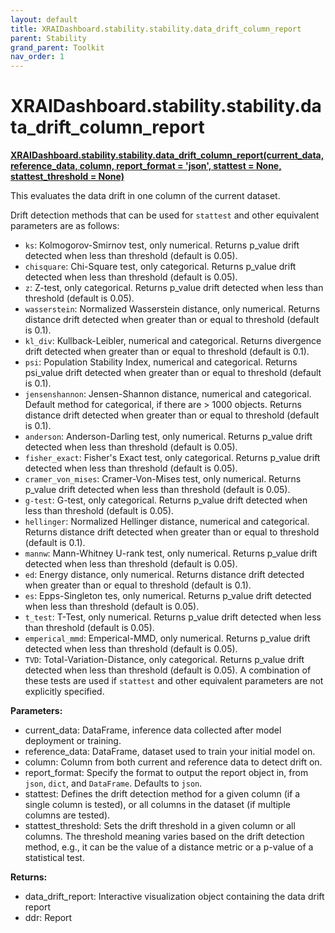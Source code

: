 ```yaml
---
layout: default
title: XRAIDashboard.stability.stability.data_drift_column_report
parent: Stability
grand_parent: Toolkit
nav_order: 1
---
```


# XRAIDashboard.stability.stability.data_drift_column_report
**[XRAIDashboard.stability.stability.data_drift_column_report(current_data, reference_data, column, report_format = 'json', stattest = None, stattest_threshold = None)](https://github.com/gaberamolete/XRAIDashboard/blob/main/stability/stability.py)**


This evaluates the data drift in one column of the current dataset.
    
Drift detection methods that can be used for `stattest` and other equivalent parameters are as follows:
- `ks`: Kolmogorov-Smirnov test, only numerical. Returns p_value drift detected when less than threshold (default is 0.05).
- `chisquare`: Chi-Square test, only categorical. Returns p_value drift detected when less than threshold (default is 0.05).
- `z`: Z-test, only categorical. Returns p_value drift detected when less than threshold (default is 0.05).
- `wasserstein`: Normalized Wasserstein distance, only numerical. Returns distance drift detected when greater than or equal to threshold (default is 0.1).
- `kl_div`: Kullback-Leibler, numerical and categorical. Returns divergence drift detected when greater than or equal to threshold (default is 0.1).
- `psi`: Population Stability Index, numerical and categorical. Returns psi_value drift detected when greater than or equal to threshold (default is 0.1).
- `jensenshannon`: Jensen-Shannon distance, numerical and categorical. Default method for categorical, if there are > 1000 objects. Returns distance drift detected when greater than or equal to threshold (default is 0.1).
- `anderson`: Anderson-Darling test, only numerical. Returns p_value drift detected when less than threshold (default is 0.05).
- `fisher_exact`: Fisher's Exact test, only categorical. Returns p_value drift detected when less than threshold (default is 0.05).
- `cramer_von_mises`: Cramer-Von-Mises test, only numerical. Returns p_value drift detected when less than threshold (default is 0.05).
- `g-test`: G-test, only categorical. Returns p_value drift detected when less than threshold (default is 0.05).
- `hellinger`: Normalized Hellinger distance, numerical and categorical. Returns distance drift detected when greater than or equal to threshold (default is 0.1).
- `mannw`: Mann-Whitney U-rank test, only numerical. Returns p_value drift detected when less than threshold (default is 0.05).
- `ed`: Energy distance, only numerical. Returns distance drift detected when greater than or equal to threshold (default is 0.1).
- `es`: Epps-Singleton tes, only numerical. Returns p_value drift detected when less than threshold (default is 0.05).
- `t_test`: T-Test, only numerical. Returns p_value drift detected when less than threshold (default is 0.05).
- `emperical_mmd`: Emperical-MMD, only numerical. Returns p_value drift detected when less than threshold (default is 0.05).
- `TVD`: Total-Variation-Distance, only categorical. Returns p_value drift detected when less than threshold (default is 0.05).
A combination of these tests are used if `stattest` and other equivalent parameters are not explicitly specified.


**Parameters:**
- current_data: DataFrame, inference data collected after model deployment or training.
- reference_data: DataFrame, dataset used to train your initial model on.
- column: Column from both current and reference data to detect drift on.
- report_format: Specify the format to output the report object in, from `json`, `dict`, and `DataFrame`. Defaults to `json`.
- stattest: Defines the drift detection method for a given column (if a single column is tested), or all columns in the dataset (if multiple columns are tested).
- stattest_threshold: Sets the drift threshold in a given column or all columns. The threshold meaning varies based on the drift detection method, e.g., it can be the value of a distance metric or a p-value of a statistical test.

**Returns:**
- data_drift_report: Interactive visualization object containing the data drift report
- ddr: Report 